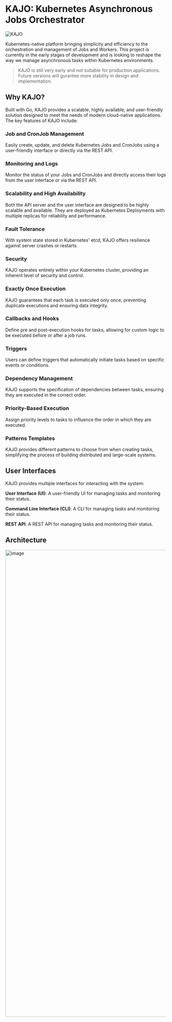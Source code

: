 # KAJO: Kubernetes Asynchronous Jobs Orchestrator

![KAJO](https://github.com/adhaamehab/KAJO/assets/13816742/af0ed9d2-14d7-42d0-bd02-e355cb4cb941)

Kubernetes-native platform bringing simplicity and efficiency to the orchestration and management of Jobs and Workers. This project is currently in the early stages of development and is looking to reshape the way we manage asynchronous tasks within Kubernetes environments.

> KAJO is still very early and not suitable for production applications. Future versions will gurantee more stability in design and implementation.

## Why KAJO?

Built with Go, KAJO provides a scalable, highly available, and user-friendly solution designed to meet the needs of modern cloud-native applications. The key features of KAJO include:

### Job and CronJob Management
Easily create, update, and delete Kubernetes Jobs and CronJobs using a user-friendly interface or directly via the REST API.

### Monitoring and Logs
Monitor the status of your Jobs and CronJobs and directly access their logs from the user interface or via the REST API.

### Scalability and High Availability
Both the API server and the user interface are designed to be highly scalable and available. They are deployed as Kubernetes Deployments with multiple replicas for reliability and performance.

### Fault Tolerance
With system state stored in Kubernetes' etcd, KAJO offers resilience against server crashes or restarts.

### Security
KAJO operates entirely within your Kubernetes cluster, providing an inherent level of security and control.

### Exactly Once Execution
KAJO guarantees that each task is executed only once, preventing duplicate executions and ensuring data integrity.

### Callbacks and Hooks
Define pre and post-execution hooks for tasks, allowing for custom logic to be executed before or after a job runs.

### Triggers
Users can define triggers that automatically initiate tasks based on specific events or conditions.

### Dependency Management
KAJO supports the specification of dependencies between tasks, ensuring they are executed in the correct order.

### Priority-Based Execution
Assign priority levels to tasks to influence the order in which they are executed.

### Patterns Templates
KAJO provides different patterns to choose from when creating tasks, simplifying the process of building distributed and large-scale systems.

## User Interfaces
KAJO provides multiple interfaces for interacting with the system:

**User Interface (UI)**: A user-friendly UI for managing tasks and monitoring their status.

**Command Line Interface (CLI)**: A CLI for managing tasks and monitoring their status.

**REST API**: A REST API for managing tasks and monitoring their status.


## Architecture

<img width="1457" alt="image" src="https://github.com/adhaamehab/KAJO/assets/13816742/eb09bad7-1d30-4ddf-b89f-b53f06b7b2ba">

